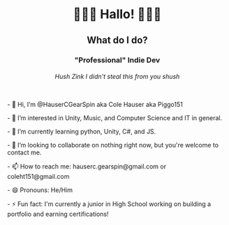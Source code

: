 <!---
HauserCGearSpin/HauserCGearSpin is a ✨ special ✨ repository because its `README.md` (this file) appears on your GitHub profile.
You can click the Preview link to take a look at your changes.
--->

<h1 align="center">🌈🌸🐬 Hallo! 🐬🌸🌈</h1>
<h2 align="center">What do I do?</h2>

<h3 align="center">"Professional" Indie Dev</h3>
<h6 align="center">Hush Zink I didn't steal this from you shush</h6>
<img scr="https://static.wixstatic.com/media/080afc_34853ff4a530473d81442492866d2b33~mv2.png/v1/fill/w_191,h_64,al_c,q_85,usm_0.66_1.00_0.01,enc_auto/080afc_34853ff4a530473d81442492866d2b33~mv2.png"/>
<p>- 👋 Hi, I’m @HauserCGearSpin aka Cole Hauser aka Piggo151</p>
<p>- 👀 I’m interested in Unity, Music, and Computer Science and IT in general.</p>
<p>- 🌱 I’m currently learning python, Unity, C#, and JS.</p>
<p>- 💞️ I’m looking to collaborate on nothing right now, but you're welcome to contact me.</p>
<p>- 📫 How to reach me: hauserc.gearspin@gmail.com or coleht151@gmail.com</p>
<p>- 😄 Pronouns: He/Him</p>
<p>- ⚡ Fun fact: I'm currently a junior in High School working on building a portfolio and earning certifications!</p>
